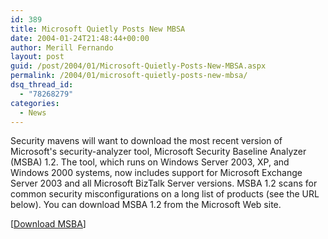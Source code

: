 ```yaml
---
id: 389
title: Microsoft Quietly Posts New MBSA
date: 2004-01-24T21:48:44+00:00
author: Merill Fernando
layout: post
guid: /post/2004/01/Microsoft-Quietly-Posts-New-MBSA.aspx
permalink: /2004/01/microsoft-quietly-posts-new-mbsa/
dsq_thread_id:
  - "78268279"
categories:
  - News
---
```

<body xmlns="http://www.w3.org/1999/xhtml">
    <div class="Section1">
        <p>
            Security mavens will want to download the most recent version of Microsoft's security-analyzer
            tool, Microsoft Security Baseline Analyzer (MSBA) 1.2. The tool, which runs on Windows
            Server 2003, XP, and Windows 2000 systems, now includes support for Microsoft Exchange
            Server 2003 and all Microsoft BizTalk Server versions. MSBA 1.2 scans for common security
            misconfigurations on a long list of products (see the URL below). You can download
            MSBA 1.2 from the Microsoft Web site.&#160;
        </p>
        <p>
            [<a href="http://www.microsoft.com/downloads/details.aspx?familyid=8b7a580d-0c91-45b7-91ba-fc47f7c3d6ad&amp;displaylang=en">Download
            MSBA</a>]
        </p>
    </div>
</body>